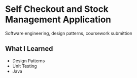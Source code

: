 # Self Checkout and Stock Management Application
Software engineering, design patterns, coursework submittion 
## What I Learned
* Design Patterns
* Unit Testing
* Java

